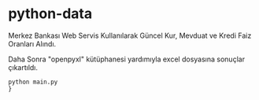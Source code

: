 # python-data
 
 Merkez Bankası Web Servis Kullanılarak Güncel Kur, Mevduat ve Kredi Faiz Oranları Alındı.

 Daha Sonra "openpyxl" kütüphanesi yardımıyla excel dosyasına sonuçlar çıkartıldı.




 ```
python main.py
}
```
